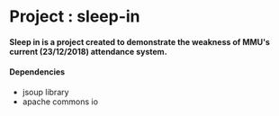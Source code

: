 # Project : sleep-in

#### Sleep in is a project created to demonstrate the weakness of MMU's current (23/12/2018) attendance system. 

#### Dependencies

* jsoup library
* apache commons io


